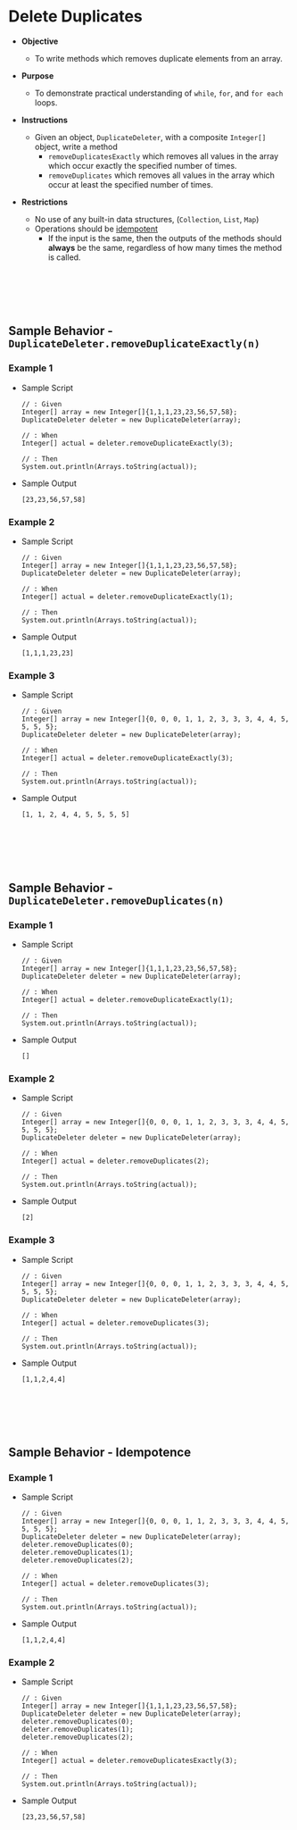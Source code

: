 
# Delete Duplicates 
* **Objective**
	* To write methods which removes duplicate elements from an array.
* **Purpose**
	* To demonstrate practical understanding of `while`, `for`, and `for each` loops.
* **Instructions**
    * Given an object, `DuplicateDeleter`, with a composite `Integer[]` object, write a method
        * `removeDuplicatesExactly` which removes all values in the array which occur exactly the specified number of times.
        * `removeDuplicates` which removes all values in the array which occur at least the specified number of times.

* **Restrictions**
    * No use of any built-in data structures, (`Collection`, `List`, `Map`)
    * Operations should be [idempotent](https://stackoverflow.com/questions/1077412/what-is-an-idempotent-operation)
        * If the input is the same, then the outputs of the methods should **always** be the same, regardless of how many times the method is called.

















<br><br><br><br>
## Sample Behavior - `DuplicateDeleter.removeDuplicateExactly(n)`

### Example 1
* Sample Script

    ```
    // : Given
    Integer[] array = new Integer[]{1,1,1,23,23,56,57,58};
    DuplicateDeleter deleter = new DuplicateDeleter(array);
    
    // : When
    Integer[] actual = deleter.removeDuplicateExactly(3);
    
    // : Then
    System.out.println(Arrays.toString(actual));
    ```

* Sample Output

    ```
    [23,23,56,57,58]
    ```
    
    
    

### Example 2
* Sample Script

    ```
    // : Given
    Integer[] array = new Integer[]{1,1,1,23,23,56,57,58};
    DuplicateDeleter deleter = new DuplicateDeleter(array);
    
    // : When
    Integer[] actual = deleter.removeDuplicateExactly(1);
    
    // : Then
    System.out.println(Arrays.toString(actual));
    ```

* Sample Output

    ```
    [1,1,1,23,23]
    ```
    
    
    

### Example 3
* Sample Script

    ```
    // : Given
    Integer[] array = new Integer[]{0, 0, 0, 1, 1, 2, 3, 3, 3, 4, 4, 5, 5, 5, 5};
    DuplicateDeleter deleter = new DuplicateDeleter(array);
    
    // : When
    Integer[] actual = deleter.removeDuplicateExactly(3);
    
    // : Then
    System.out.println(Arrays.toString(actual));
    ```

* Sample Output

    ```
    [1, 1, 2, 4, 4, 5, 5, 5, 5]
    ```



















<br><br><br><br>
## Sample Behavior - `DuplicateDeleter.removeDuplicates(n)`

### Example 1
* Sample Script

    ```
    // : Given
    Integer[] array = new Integer[]{1,1,1,23,23,56,57,58};
    DuplicateDeleter deleter = new DuplicateDeleter(array);
    
    // : When
    Integer[] actual = deleter.removeDuplicateExactly(1);
    
    // : Then
    System.out.println(Arrays.toString(actual));
    ```



* Sample Output

    ```
    []
    ```




### Example 2
* Sample Script

    ```
    // : Given
    Integer[] array = new Integer[]{0, 0, 0, 1, 1, 2, 3, 3, 3, 4, 4, 5, 5, 5, 5};
    DuplicateDeleter deleter = new DuplicateDeleter(array);
    
    // : When
    Integer[] actual = deleter.removeDuplicates(2);
    
    // : Then
    System.out.println(Arrays.toString(actual));
    ```



* Sample Output

    ```
    [2]
    ```



### Example 3
* Sample Script

    ```
    // : Given
    Integer[] array = new Integer[]{0, 0, 0, 1, 1, 2, 3, 3, 3, 4, 4, 5, 5, 5, 5};
    DuplicateDeleter deleter = new DuplicateDeleter(array);
    
    // : When
    Integer[] actual = deleter.removeDuplicates(3);
    
    // : Then
    System.out.println(Arrays.toString(actual));
    ```



* Sample Output

    ```
    [1,1,2,4,4]
    ```
    
    
    
    
    
    
    
    
    
    
<br><br><br><br>
## Sample Behavior - Idempotence

### Example 1
* Sample Script

    ```
    // : Given
    Integer[] array = new Integer[]{0, 0, 0, 1, 1, 2, 3, 3, 3, 4, 4, 5, 5, 5, 5};
    DuplicateDeleter deleter = new DuplicateDeleter(array);
    deleter.removeDuplicates(0);
    deleter.removeDuplicates(1);
    deleter.removeDuplicates(2);
    
    // : When
    Integer[] actual = deleter.removeDuplicates(3);
    
    // : Then
    System.out.println(Arrays.toString(actual));
    ```



* Sample Output

    ```
    [1,1,2,4,4]
    ```
    

### Example 2
* Sample Script

    ```
    // : Given
    Integer[] array = new Integer[]{1,1,1,23,23,56,57,58};
    DuplicateDeleter deleter = new DuplicateDeleter(array);
    deleter.removeDuplicates(0);
    deleter.removeDuplicates(1);
    deleter.removeDuplicates(2);
    
    // : When
    Integer[] actual = deleter.removeDuplicatesExactly(3);
    
    // : Then
    System.out.println(Arrays.toString(actual));
    ```



* Sample Output

    ```
    [23,23,56,57,58]
    ```
